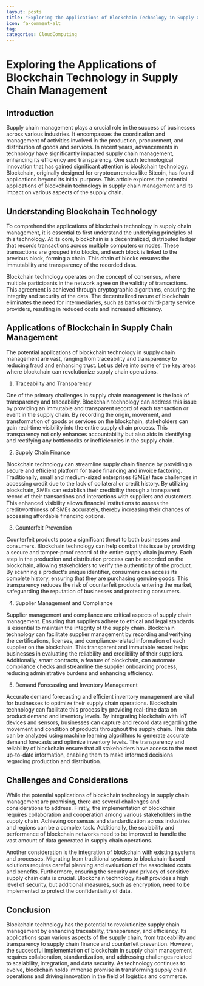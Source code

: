 ```yaml
---
layout: posts
title: "Exploring the Applications of Blockchain Technology in Supply Chain Management"
icon: fa-comment-alt
tag:      
categories: CloudComputing
---
```



# Exploring the Applications of Blockchain Technology in Supply Chain Management

## Introduction

Supply chain management plays a crucial role in the success of businesses across various industries. It encompasses the coordination and management of activities involved in the production, procurement, and distribution of goods and services. In recent years, advancements in technology have significantly impacted supply chain management, enhancing its efficiency and transparency. One such technological innovation that has gained significant attention is blockchain technology. Blockchain, originally designed for cryptocurrencies like Bitcoin, has found applications beyond its initial purpose. This article explores the potential applications of blockchain technology in supply chain management and its impact on various aspects of the supply chain.

## Understanding Blockchain Technology

To comprehend the applications of blockchain technology in supply chain management, it is essential to first understand the underlying principles of this technology. At its core, blockchain is a decentralized, distributed ledger that records transactions across multiple computers or nodes. These transactions are grouped into blocks, and each block is linked to the previous block, forming a chain. This chain of blocks ensures the immutability and transparency of the recorded data.

Blockchain technology operates on the concept of consensus, where multiple participants in the network agree on the validity of transactions. This agreement is achieved through cryptographic algorithms, ensuring the integrity and security of the data. The decentralized nature of blockchain eliminates the need for intermediaries, such as banks or third-party service providers, resulting in reduced costs and increased efficiency.

## Applications of Blockchain in Supply Chain Management

The potential applications of blockchain technology in supply chain management are vast, ranging from traceability and transparency to reducing fraud and enhancing trust. Let us delve into some of the key areas where blockchain can revolutionize supply chain operations.

1. Traceability and Transparency

One of the primary challenges in supply chain management is the lack of transparency and traceability. Blockchain technology can address this issue by providing an immutable and transparent record of each transaction or event in the supply chain. By recording the origin, movement, and transformation of goods or services on the blockchain, stakeholders can gain real-time visibility into the entire supply chain process. This transparency not only enhances accountability but also aids in identifying and rectifying any bottlenecks or inefficiencies in the supply chain.

2. Supply Chain Finance

Blockchain technology can streamline supply chain finance by providing a secure and efficient platform for trade financing and invoice factoring. Traditionally, small and medium-sized enterprises (SMEs) face challenges in accessing credit due to the lack of collateral or credit history. By utilizing blockchain, SMEs can establish their credibility through a transparent record of their transactions and interactions with suppliers and customers. This enhanced visibility allows financial institutions to assess the creditworthiness of SMEs accurately, thereby increasing their chances of accessing affordable financing options.

3. Counterfeit Prevention

Counterfeit products pose a significant threat to both businesses and consumers. Blockchain technology can help combat this issue by providing a secure and tamper-proof record of the entire supply chain journey. Each step in the production and distribution process can be recorded on the blockchain, allowing stakeholders to verify the authenticity of the product. By scanning a product's unique identifier, consumers can access its complete history, ensuring that they are purchasing genuine goods. This transparency reduces the risk of counterfeit products entering the market, safeguarding the reputation of businesses and protecting consumers.

4. Supplier Management and Compliance

Supplier management and compliance are critical aspects of supply chain management. Ensuring that suppliers adhere to ethical and legal standards is essential to maintain the integrity of the supply chain. Blockchain technology can facilitate supplier management by recording and verifying the certifications, licenses, and compliance-related information of each supplier on the blockchain. This transparent and immutable record helps businesses in evaluating the reliability and credibility of their suppliers. Additionally, smart contracts, a feature of blockchain, can automate compliance checks and streamline the supplier onboarding process, reducing administrative burdens and enhancing efficiency.

5. Demand Forecasting and Inventory Management

Accurate demand forecasting and efficient inventory management are vital for businesses to optimize their supply chain operations. Blockchain technology can facilitate this process by providing real-time data on product demand and inventory levels. By integrating blockchain with IoT devices and sensors, businesses can capture and record data regarding the movement and condition of products throughout the supply chain. This data can be analyzed using machine learning algorithms to generate accurate demand forecasts and optimize inventory levels. The transparency and reliability of blockchain ensure that all stakeholders have access to the most up-to-date information, enabling them to make informed decisions regarding production and distribution.

## Challenges and Considerations

While the potential applications of blockchain technology in supply chain management are promising, there are several challenges and considerations to address. Firstly, the implementation of blockchain requires collaboration and cooperation among various stakeholders in the supply chain. Achieving consensus and standardization across industries and regions can be a complex task. Additionally, the scalability and performance of blockchain networks need to be improved to handle the vast amount of data generated in supply chain operations.

Another consideration is the integration of blockchain with existing systems and processes. Migrating from traditional systems to blockchain-based solutions requires careful planning and evaluation of the associated costs and benefits. Furthermore, ensuring the security and privacy of sensitive supply chain data is crucial. Blockchain technology itself provides a high level of security, but additional measures, such as encryption, need to be implemented to protect the confidentiality of data.

## Conclusion

Blockchain technology has the potential to revolutionize supply chain management by enhancing traceability, transparency, and efficiency. Its applications span various aspects of the supply chain, from traceability and transparency to supply chain finance and counterfeit prevention. However, the successful implementation of blockchain in supply chain management requires collaboration, standardization, and addressing challenges related to scalability, integration, and data security. As technology continues to evolve, blockchain holds immense promise in transforming supply chain operations and driving innovation in the field of logistics and commerce.